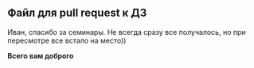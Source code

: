## Файл для **pull request** к ДЗ
Иван, спасибо за семинары. Не всегда сразу все получалось, но при пересмотре все встало на место)) 

**Всего вам доброго**